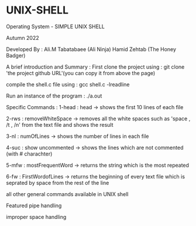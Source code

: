 # UNIX-SHELL
Operating System - SIMPLE UNIX SHELL

Autumn 2022

Developed By :
    Ali.M Tabatabaee (Ali Ninja)
    Hamid Zehtab     (The Honey Badger)

A brief introduction and Summary :
First clone the project using :
git clone 'the project github URL'(you can copy it from above the page)

compile the shell.c file using :
 gcc shell.c -lreadline


Run an instance of the program :
./a.out



Specific Commands :
1-head : head
-> shows the first 10 lines of each file

2-rws : removeWhiteSpace
-> removes all the white spaces such as 'space , /t , /n' from the text file and shows the result

3-nl : numOfLines
-> shows the number of lines in each file

4-suc : show uncommented
-> shows the lines which are not commented (with # charachter)

5-mfw : mostFrequentWord
-> returns the string which is the most repeated

6-fw : FirstWordofLines
-> returns the beginning of every text file which is seprated by space from the rest of the line   



all other general commands available in UNIX shell

Featured pipe handling

improper space handling